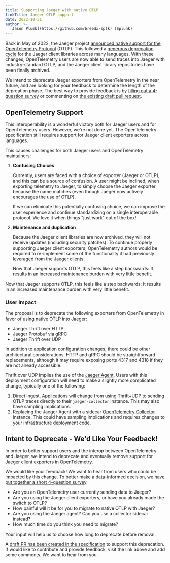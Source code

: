 ```yaml
---
title: Supporting Jaeger with native OTLP
linkTitle: Jaeger OTLP support
date: 2022-10-31
author: >-
  [Jason Plumb](https://github.com/breedx-splk) (Splunk)
---
```


Back in May of 2022, the Jaeger project
[announced native support for the OpenTelemetry Protocol](https://medium.com/jaegertracing/introducing-native-support-for-opentelemetry-in-jaeger-eb661be8183c)
(OTLP). This followed a
[generous deprecation cycle](https://twitter.com/YuriShkuro/status/1455170693197402119)
for the Jaeger client libraries across many languages. With these changes,
OpenTelemetry users are now able to send traces into Jaeger with
industry-standard OTLP, and the Jaeger client library repositories have been
finally archived.

We intend to deprecate Jaeger exporters from OpenTelemetry in the near future,
and are looking for your feedback to determine the length of the depreation
phase. The best way to provide feedback is by
[filling out a 4-question survey](https://forms.gle/aUuJg5DQwNzncJ4s8) or
commenting on
[the existing draft pull request](https://github.com/open-telemetry/opentelemetry-specification/pull/2858).

## OpenTelemetry Support

This interoperability is a wonderful victory both for Jaeger users and for
OpenTelemetry users. However, we're not done yet. The OpenTelemetry
specification still requires support for Jaeger client exporters across
languages.

This causes challenges for both Jaeger users and OpenTelemetry maintainers:

1.  **Confusing Choices**

    Currently, users are faced with a choice of exporter (Jaeger or OTLP), and
    this can be a source of confusion. A user might be inclined, when exporting
    telemetry to Jaeger, to simply choose the Jaeger exporter because the name
    matches (even though Jaeger now actively encourages the use of OTLP).

    If we can eliminate this potentially confusing choice, we can improve the
    user experience and continue standardizing on a single interoperable
    protocol. We love it when things "just work" out of the box!

2.  **Maintenance and duplication**

    Because the Jaeger client libraries are now archived, they will not receive
    updates (including security patches). To continue properly supporting Jaeger
    client exporters, OpenTelemetry authors would be required to re-implement
    some of the functionality it had previously leveraged from the Jaeger
    clients.

    Now that Jaeger supports OTLP, this feels like a step backwards: It results
    in an increased maintenance burden with very little benefit.

Now that Jaeger supports OTLP, this feels like a step backwards: It results in
an increased maintenance burden with very little benefit.

### User Impact

The proposal is to deprecate the following exporters from OpenTelemetry in favor
of using native OTLP into Jaeger:

- Jaeger Thrift over HTTP
- Jaeger Protobuf via gRPC
- Jaeger Thrift over UDP

In addition to application configuration changes, there could be other
architectural considerations. HTTP and gRPC should be straightforward
replacements, although it may require exposing ports 4317 and 4318 if they are
not already accessible.

Thrift over UDP implies the use of the
[Jaeger Agent](https://www.jaegertracing.io/docs/1.24/architecture/#agent).
Users with this deployment configuration will need to make a slightly more
complicated change, typically one of the following:

1. Direct ingest. Applications will change from using Thrift+UDP to sending OTLP
   traces directly to their `jaeger-collector` instance. This may also have
   sampling implications.
2. Replacing the Jaeger Agent with a sidecar
   [OpenTelemetry Collector](https://github.com/open-telemetry/opentelemetry-collector)
   instance. This could have sampling implications and requires changes to your
   infrastructure deployment code.

## Intent to Deprecate - We'd Like Your Feedback!

In order to better support users and the interop between OpenTelemetry and
Jaeger, we intend to deprecate and eventually remove support for Jaeger client
exporters in OpenTelemetry.

We would like your feedback! We want to hear from users who could be impacted by
this change. To better make a data-informed decision,
[we have put together a short 4-question survey](https://forms.gle/aUuJg5DQwNzncJ4s8).

- Are you an OpenTelemetry user currently sending data to Jaeger?
- Are you using the Jaeger client exporters, or have you already made the switch
  to OTLP?
- How painful will it be for you to migrate to native OTLP with Jaeger?
- Are you using the Jaeger agent? Can you use a collector sidecar instead?
- How much time do you think you need to migrate?

Your input will help us to choose how long to deprecate before removal.

A
[draft PR has been created in the specification](https://github.com/open-telemetry/opentelemetry-specification/pull/2858)
to support this deprecation. If would like to contribute and provide feedback,
visit the link above and add some comments. We want to hear from you.
